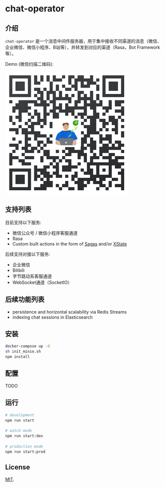 # chat-operator

## 介绍

`chat-operator` 是一个消息中间件服务器，用于集中接收不同渠道的消息（微信、企业微信、微信小程序、B站等），并转发到对应的渠道（Rasa，Bot Framework等）。

Demo (微信扫描二维码):

![demo](demo.png)

## 支持列表

目前支持以下服务:

- 微信公众号 / 微信小程序客服通道
- Rasa
- Custom built actions in the form of [Sagas](https://github.com/xanthous-tech/chat-operator/blob/61d7065a5218f0b091fa032624014ced30b9b20d/src/route/sagas/ding-dong.sagas.ts) and/or [XState](https://xstate.js.org)

后续支持对接以下服务:

- 企业微信
- Bilibili
- 字节跳动系客服通道
- WebSocket通道（SocketIO）

## 后续功能列表

- persistence and horizontal scalability via Redis Streams
- indexing chat sessions in Elasticsearch

## 安装

```bash
docker-compose up -d
sh init_minio.sh
npm install
```

## 配置

TODO

## 运行

```bash
# development
npm run start

# watch mode
npm run start:dev

# production mode
npm run start:prod
```

## License

[MIT](LICENSE).
